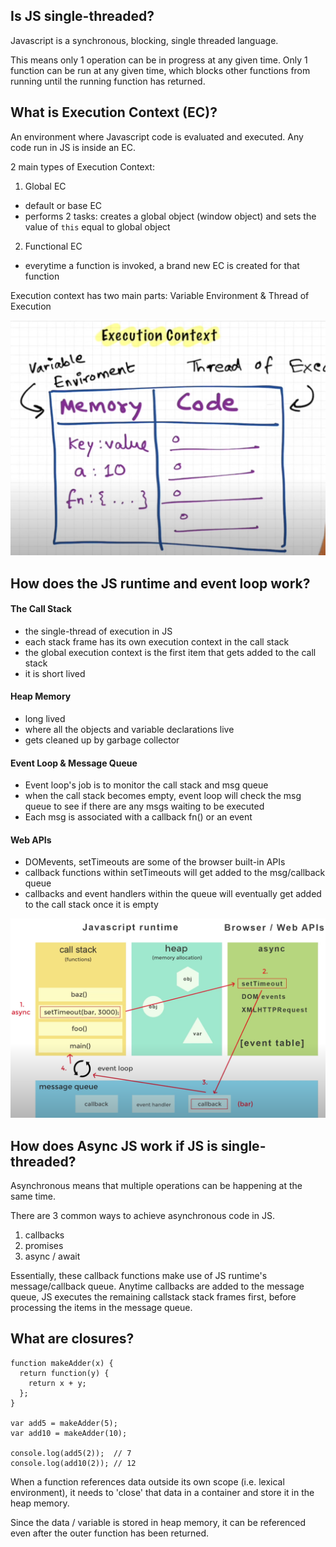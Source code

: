 ## Is JS single-threaded?

Javascript is a synchronous, blocking, single threaded language.

This means only 1 operation can be in progress at any given time. Only 1 function can be run at any given time, which blocks other functions from running until the running function has returned.

## What is Execution Context (EC)?

An environment where Javascript code is evaluated and executed. Any code run in JS is inside an EC.

2 main types of Execution Context:

1. Global EC

- default or base EC
- performs 2 tasks: creates a global object (window object) and sets the value of `this` equal to global object

2. Functional EC

- everytime a function is invoked, a brand new EC is created for that function

Execution context has two main parts: Variable Environment & Thread of Execution

![Execution Context](./assets/execution-context.png?raw=true)

## How does the JS runtime and event loop work?

#### The Call Stack

- the single-thread of execution in JS
- each stack frame has its own execution context in the call stack
- the global execution context is the first item that gets added to the call stack
- it is short lived

#### Heap Memory

- long lived
- where all the objects and variable declarations live
- gets cleaned up by garbage collector

#### Event Loop & Message Queue

- Event loop's job is to monitor the call stack and msg queue
- when the call stack becomes empty, event loop will check the msg queue to see if there are any msgs waiting to be executed
- Each msg is associated with a callback fn() or an event

#### Web APIs

- DOMevents, setTimeouts are some of the browser built-in APIs
- callback functions within setTimeouts will get added to the msg/callback queue
- callbacks and event handlers within the queue will eventually get added to the call stack once it is empty

![Runtime](./assets/JS-runtime.png?raw=true)

## How does Async JS work if JS is single-threaded?

Asynchronous means that multiple operations can be happening at the same time.

There are 3 common ways to achieve asynchronous code in JS.

1. callbacks
2. promises
3. async / await

Essentially, these callback functions make use of JS runtime's message/callback queue. Anytime callbacks are added to the message queue, JS executes the remaining callstack stack frames first, before processing the items in the message queue.

## What are closures?

```
function makeAdder(x) {
  return function(y) {
    return x + y;
  };
}

var add5 = makeAdder(5);
var add10 = makeAdder(10);

console.log(add5(2));  // 7
console.log(add10(2)); // 12
```

When a function references data outside its own scope (i.e. lexical environment), it needs to 'close' that data in a container and store it in the heap memory.

Since the data / variable is stored in heap memory, it can be referenced even after the outer function has been returned.
